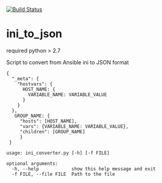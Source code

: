 [![Build Status](https://travis-ci.org/sudnitsina/ini_to_json.svg?branch=master)](https://travis-ci.org/sudnitsina/ini_to_json)
# ini_to_json
required python > 2.7

Script to convert from Ansible ini to JSON format
```
{
  "_meta": {
    "hostvars": {
      HOST_NAME: {
        VARIABLE_NAME: VARIABLE_VALUE
      }
    }
  },
   GROUP_NAME: {
     "hosts": [HOST_NAME],
     "vars": {VARIABLE_NAME: VARIABLE_VALUE},
     "children": [GROUP_NAME]
     }
 }
 ```
```
usage: ini_converter.py [-h] [-f FILE]

optional arguments:
  -h, --help            show this help message and exit
  -f FILE, --file FILE  Path to the file
  ```
